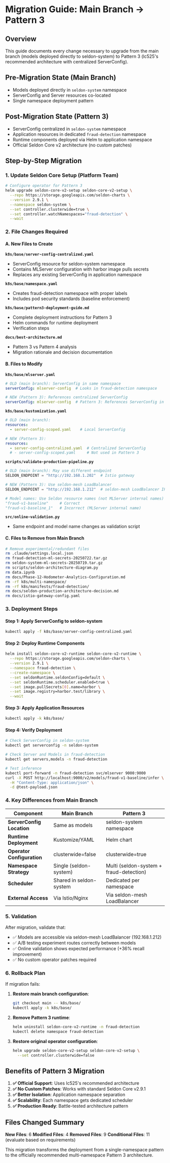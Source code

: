 # Migration Guide: Main Branch → Pattern 3

## Overview

This guide documents every change necessary to upgrade from the main branch (models deployed directly to seldon-system) to Pattern 3 (lc525's recommended architecture with centralized ServerConfig).

## Pre-Migration State (Main Branch)

- Models deployed directly in `seldon-system` namespace
- ServerConfig and Server resources co-located
- Single namespace deployment pattern

## Post-Migration State (Pattern 3)

- ServerConfig centralized in `seldon-system` namespace
- Application resources in dedicated `fraud-detection` namespace
- Runtime components deployed via Helm to application namespace
- Official Seldon Core v2 architecture (no custom patches)

## Step-by-Step Migration

### 1. Update Seldon Core Setup (Platform Team)

```bash
# Configure operator for Pattern 3
helm upgrade seldon-core-v2-setup seldon-core-v2-setup \
  --repo https://storage.googleapis.com/seldon-charts \
  --version 2.9.1 \
  --namespace seldon-system \
  --set controller.clusterwide=true \
  --set controller.watchNamespaces="fraud-detection" \
  --wait
```

### 2. File Changes Required

#### A. New Files to Create

**`k8s/base/server-config-centralized.yaml`**
- ServerConfig resource for seldon-system namespace
- Contains MLServer configuration with harbor image pulls secrets
- Replaces any existing ServerConfig in application namespace

**`k8s/base/namespace.yaml`**
- Creates fraud-detection namespace with proper labels
- Includes pod security standards (baseline enforcement)

**`k8s/base/pattern3-deployment-guide.md`**
- Complete deployment instructions for Pattern 3
- Helm commands for runtime deployment
- Verification steps

**`docs/best-architecture.md`**
- Pattern 3 vs Pattern 4 analysis
- Migration rationale and decision documentation

#### B. Files to Modify

**`k8s/base/mlserver.yaml`**
```yaml
# OLD (main branch): ServerConfig in same namespace
serverConfig: mlserver-config  # Looks in fraud-detection namespace

# NEW (Pattern 3): References centralized ServerConfig
serverConfig: mlserver-config  # Pattern 3: References ServerConfig in seldon-system namespace
```

**`k8s/base/kustomization.yaml`**
```yaml
# OLD (main branch):
resources:
  - server-config-scoped.yaml    # Local ServerConfig

# NEW (Pattern 3):
resources:
  - server-config-centralized.yaml  # Centralized ServerConfig
  # - server-config-scoped.yaml     # Not used in Pattern 3
```

**`scripts/validate-production-pipeline.py`**
```python
# OLD (main branch): May use different endpoint
SELDON_ENDPOINT = "http://192.168.1.202"  # Istio gateway

# NEW (Pattern 3): Use seldon-mesh LoadBalancer
SELDON_ENDPOINT = "http://192.168.1.212"  # seldon-mesh LoadBalancer IP

# Model names: Use Seldon resource names (not MLServer internal names)
"fraud-v1-baseline"     # Correct
"fraud-v1-baseline_1"   # Incorrect (MLServer internal name)
```

**`src/online-validation.py`**
- Same endpoint and model name changes as validation script

#### C. Files to Remove from Main Branch

```bash
# Remove experimental/redundant files
rm .claude/settings.local.json
rm fraud-detection-ml-secrets-20250722.tar.gz
rm seldon-system-ml-secrets-20250719.tar.gz
rm scripts/seldon-architecture-diagram.py
rm data.ipynb
rm docs/Phase-12-Hodometer-Analytics-Configuration.md
rm -rf k8s/multi-namespace/
rm -rf k8s/manifests/fraud-detection/
rm docs/seldon-production-architecture-decision.md
rm docs/istio-gateway-config.yaml
```

### 3. Deployment Steps

#### Step 1: Apply ServerConfig to seldon-system
```bash
kubectl apply -f k8s/base/server-config-centralized.yaml
```

#### Step 2: Deploy Runtime Components
```bash
helm install seldon-core-v2-runtime seldon-core-v2-runtime \
  --repo https://storage.googleapis.com/seldon-charts \
  --version 2.9.1 \
  --namespace fraud-detection \
  --create-namespace \
  --set seldonRuntime.seldonConfig=default \
  --set seldonRuntime.scheduler.enabled=true \
  --set image.pullSecrets[0].name=harbor \
  --set image.registry=harbor.test/library \
  --wait
```

#### Step 3: Apply Application Resources
```bash
kubectl apply -k k8s/base/
```

#### Step 4: Verify Deployment
```bash
# Check ServerConfig in seldon-system
kubectl get serverconfig -n seldon-system

# Check Server and Models in fraud-detection
kubectl get servers,models -n fraud-detection

# Test inference
kubectl port-forward -n fraud-detection svc/mlserver 9000:9000
curl -X POST http://localhost:9000/v2/models/fraud-v1-baseline/infer \
  -H "Content-Type: application/json" \
  -d @test-payload.json
```

### 4. Key Differences from Main Branch

| Component | Main Branch | Pattern 3 |
|-----------|-------------|-----------|
| **ServerConfig Location** | Same as models | seldon-system namespace |
| **Runtime Deployment** | Kustomize/YAML | Helm chart |
| **Operator Configuration** | clusterwide=false | clusterwide=true |
| **Namespace Strategy** | Single (seldon-system) | Multi (seldon-system + fraud-detection) |
| **Scheduler** | Shared in seldon-system | Dedicated per namespace |
| **External Access** | Via Istio/Nginx | Via seldon-mesh LoadBalancer |

### 5. Validation

After migration, validate that:

- ✅ Models are accessible via seldon-mesh LoadBalancer (192.168.1.212)
- ✅ A/B testing experiment routes correctly between models
- ✅ Online validation shows expected performance (+36% recall improvement)
- ✅ No custom operator patches required

### 6. Rollback Plan

If migration fails:

1. **Restore main branch configuration**:
   ```bash
   git checkout main -- k8s/base/
   kubectl apply -k k8s/base/
   ```

2. **Remove Pattern 3 runtime**:
   ```bash
   helm uninstall seldon-core-v2-runtime -n fraud-detection
   kubectl delete namespace fraud-detection
   ```

3. **Restore original operator configuration**:
   ```bash
   helm upgrade seldon-core-v2-setup seldon-core-v2-setup \
     --set controller.clusterwide=false
   ```

## Benefits of Pattern 3 Migration

1. **✅ Official Support**: Uses lc525's recommended architecture
2. **✅ No Custom Patches**: Works with standard Seldon Core v2.9.1
3. **✅ Better Isolation**: Application namespace separation
4. **✅ Scalability**: Each namespace gets dedicated scheduler
5. **✅ Production Ready**: Battle-tested architecture pattern

## Files Changed Summary

**New Files**: 6
**Modified Files**: 4
**Removed Files**: 9
**Conditional Files**: 11 (evaluate based on requirements)

This migration transforms the deployment from a single-namespace pattern to the officially recommended multi-namespace Pattern 3 architecture.
